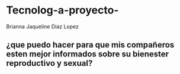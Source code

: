 # Tecnolog-a-proyecto-
Brianna Jaqueline Diaz Lopez 
## ¿que puedo hacer para que mis compañeros esten mejor informados sobre su bienester reproductivo y sexual?
